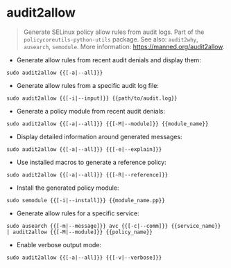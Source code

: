 # audit2allow

> Generate SELinux policy allow rules from audit logs.
> Part of the `policycoreutils-python-utils` package.
> See also: `audit2why`, `ausearch`, `semodule`.
> More information: <https://manned.org/audit2allow>.

- Generate allow rules from recent audit denials and display them:

`sudo audit2allow {{[-a|--all]}}`

- Generate allow rules from a specific audit log file:

`sudo audit2allow {{[-i|--input]}} {{path/to/audit.log}}`

- Generate a policy module from recent audit denials:

`sudo audit2allow {{[-a|--all]}} {{[-M|--module]}} {{module_name}}`

- Display detailed information around generated messages:

`sudo audit2allow {{[-a|--all]}} {{[-e|--explain]}}`

- Use installed macros to generate a reference policy:

`sudo audit2allow {{[-a|--all]}} {{[-R|--reference]}}`

- Install the generated policy module:

`sudo semodule {{[-i|--install]}} {{module_name.pp}}`

- Generate allow rules for a specific service:

`sudo ausearch {{[-m|--message]}} avc {{[-c|--comm]}} {{service_name}} | audit2allow {{[-M|--module]}} {{policy_name}}`

- Enable verbose output mode:

`sudo audit2allow {{[-a|--all]}} {{[-v|--verbose]}}`
